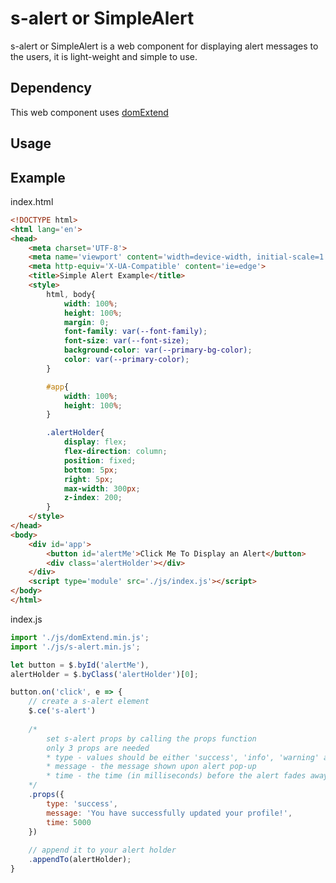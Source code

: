 # s-alert or SimpleAlert
s-alert or SimpleAlert is a web component for displaying alert messages to the users, it is light-weight and simple to use.


## Dependency

This web component uses [domExtend](https://github.com/KirkGarcia182/domExtend)


## Usage



## Example

index.html
```html
<!DOCTYPE html>
<html lang='en'>
<head>
    <meta charset='UTF-8'>
    <meta name='viewport' content='width=device-width, initial-scale=1.0'>
    <meta http-equiv='X-UA-Compatible' content='ie=edge'>
    <title>Simple Alert Example</title>
    <style>
        html, body{
		    width: 100%;
		    height: 100%;
		    margin: 0;
		    font-family: var(--font-family);
		    font-size: var(--font-size);
		    background-color: var(--primary-bg-color);
		    color: var(--primary-color);
		}

		#app{
		    width: 100%;
		    height: 100%;
		}

		.alertHolder{
		    display: flex;
		    flex-direction: column;
		    position: fixed;
		    bottom: 5px;
		    right: 5px;
		    max-width: 300px;
		    z-index: 200;
		}
    </style>
</head>
<body>
    <div id='app'>
        <button id='alertMe'>Click Me To Display an Alert</button>
        <div class='alertHolder'></div>
    </div>
    <script type='module' src='./js/index.js'></script>
</body>
</html>
```

index.js
```javascript
import './js/domExtend.min.js';
import './js/s-alert.min.js';

let button = $.byId('alertMe'),
alertHolder = $.byClass('alertHolder')[0];

button.on('click', e => {
    // create a s-alert element
    $.ce('s-alert')
    
    /*
        set s-alert props by calling the props function
        only 3 props are needed
        * type - values should be either 'success', 'info', 'warning' and 'danger'
        * message - the message shown upon alert pop-up
        * time - the time (in milliseconds) before the alert fades away
    */
    .props({
        type: 'success',
        message: 'You have successfully updated your profile!',
        time: 5000
    })
    
    // append it to your alert holder
    .appendTo(alertHolder);
}
```
